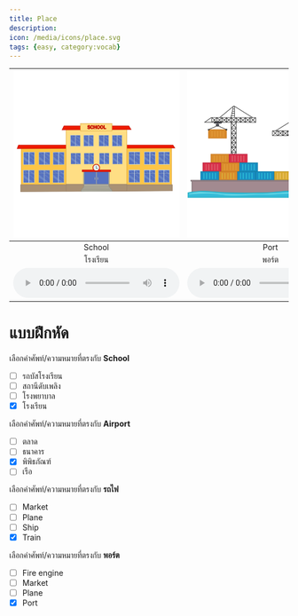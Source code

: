 ```yaml
---
title: Place
description: 
icon: /media/icons/place.svg
tags: {easy, category:vocab}
---
```


<div class="carrousel">


|![](/media/img/place/school.svg)|![](/media/img/place/port.svg)|![](/media/img/place/market.svg)|![](/media/img/place/police&#x20;car.svg)|![](/media/img/place/museum.svg)|![](/media/img/place/airport.svg)|![](/media/img/place/ship.svg)|![](/media/img/place/atm.svg)|![](/media/img/place/ambulance.svg)|![](/media/img/place/mailbox.svg)|![](/media/img/place/plane.svg)|![](/media/img/place/fire&#x20;engine.svg)|![](/media/img/place/police&#x20;station.svg)|![](/media/img/place/train&#x20;station.svg)|![](/media/img/place/fire&#x20;station.svg)|![](/media/img/place/post&#x20;office.svg)|![](/media/img/place/runway.svg)|![](/media/img/place/trainway.svg)|![](/media/img/place/train.svg)|![](/media/img/place/hospital.svg)|![](/media/img/place/bank.svg)|![](/media/img/place/school&#x20;bus.svg)|
| :----: | :----: | :----: | :----: | :----: | :----: | :----: | :----: | :----: | :----: | :----: | :----: | :----: | :----: | :----: | :----: | :----: | :----: | :----: | :----: | :----: | :----: |
|School|Port|Market|Police&#x20;car|Museum|Airport|Ship|Atm|Ambulance|Mailbox|Plane|Fire&#x20;engine|Police&#x20;station|Train&#x20;station|Fire&#x20;station|Post&#x20;office|Runway|Trainway|Train|Hospital|Bank|School&#x20;bus|
|โรงเรียน|พอร์ต|ตลาด|รถตํารวจ|พิพิธภัณฑ์|สนามบิน|เรือ|เอทีเอ็ม|รถพยาบาล|กล่องจดหมาย|ระนาบ|เครื่องยนต์ไฟ|สถานีตํารวจ|สถานีรถไฟ|สถานีดับเพลิง|โพสต์ออฟฟิศ|รันเวย์|Name=สมุดที่อยู่ - KName|รถไฟ|โรงพยาบาล|ธนาคาร|รถบัสโรงเรียน|
|![](/media/audio/school.mp3)|![](/media/audio/port.mp3)|![](/media/audio/market.mp3)|![](/media/audio/police&#x20;car.mp3)|![](/media/audio/museum.mp3)|![](/media/audio/airport.mp3)|![](/media/audio/ship.mp3)|![](/media/audio/atm.mp3)|![](/media/audio/ambulance.mp3)|![](/media/audio/mailbox.mp3)|![](/media/audio/plane.mp3)|![](/media/audio/fire&#x20;engine.mp3)|![](/media/audio/police&#x20;station.mp3)|![](/media/audio/train&#x20;station.mp3)|![](/media/audio/fire&#x20;station.mp3)|![](/media/audio/post&#x20;office.mp3)|![](/media/audio/runway.mp3)|![](/media/audio/trainway.mp3)|![](/media/audio/train.mp3)|![](/media/audio/hospital.mp3)|![](/media/audio/bank.mp3)|![](/media/audio/school&#x20;bus.mp3)|

</div>



# แบบฝึกหัด


 เลือกคำศัพท์/ความหมายที่ตรงกับ **School**
 - [ ] รถบัสโรงเรียน
 - [ ] สถานีดับเพลิง
 - [ ] โรงพยาบาล
 - [x] โรงเรียน

 เลือกคำศัพท์/ความหมายที่ตรงกับ **Airport**
 - [ ] ตลาด
 - [ ] ธนาคาร
 - [x] พิพิธภัณฑ์
 - [ ] เรือ

 เลือกคำศัพท์/ความหมายที่ตรงกับ **รถไฟ**
 - [ ] Market
 - [ ] Plane
 - [ ] Ship
 - [x] Train

 เลือกคำศัพท์/ความหมายที่ตรงกับ **พอร์ต**
 - [ ] Fire&#x20;engine
 - [ ] Market
 - [ ] Plane
 - [x] Port
